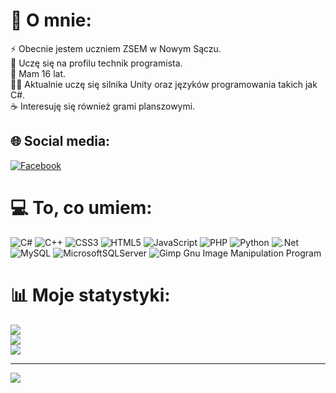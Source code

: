 # 💫 O mnie:
⚡ Obecnie jestem uczniem ZSEM w Nowym Sączu.<br>🔭 Uczę się na profilu technik programista.<br>🥳 Mam 16 lat.<br>👨‍💻 Aktualnie uczę się silnika Unity oraz języków programowania takich jak C#.<br>☕ Interesuję się również grami planszowymi.


## 🌐 Social media:
[![Facebook](https://img.shields.io/badge/Facebook-%231877F2.svg?logo=Facebook&logoColor=white)](https://facebook.com/profile.php?id=100089257594890) 

# 💻 To, co umiem:
![C#](https://img.shields.io/badge/c%23-%23239120.svg?style=plastic&logo=c-sharp&logoColor=white) ![C++](https://img.shields.io/badge/c++-%2300599C.svg?style=plastic&logo=c%2B%2B&logoColor=white) ![CSS3](https://img.shields.io/badge/css3-%231572B6.svg?style=plastic&logo=css3&logoColor=white) ![HTML5](https://img.shields.io/badge/html5-%23E34F26.svg?style=plastic&logo=html5&logoColor=white) ![JavaScript](https://img.shields.io/badge/javascript-%23323330.svg?style=plastic&logo=javascript&logoColor=%23F7DF1E) ![PHP](https://img.shields.io/badge/php-%23777BB4.svg?style=plastic&logo=php&logoColor=white) ![Python](https://img.shields.io/badge/python-3670A0?style=plastic&logo=python&logoColor=ffdd54) ![.Net](https://img.shields.io/badge/.NET-5C2D91?style=plastic&logo=.net&logoColor=white) ![MySQL](https://img.shields.io/badge/mysql-%2300f.svg?style=plastic&logo=mysql&logoColor=white) ![MicrosoftSQLServer](https://img.shields.io/badge/Microsoft%20SQL%20Sever-CC2927?style=plastic&logo=microsoft%20sql%20server&logoColor=white) ![Gimp Gnu Image Manipulation Program](https://img.shields.io/badge/Gimp-657D8B?style=plastic&logo=gimp&logoColor=FFFFFF)
# 📊 Moje statystyki:
![](https://github-readme-stats.vercel.app/api?username=m6gorowski&theme=tokyonight&hide_border=false&include_all_commits=true&count_private=true)<br/>
![](https://github-readme-streak-stats.herokuapp.com/?user=m6gorowski&theme=tokyonight&hide_border=false)<br/>
![](https://github-readme-stats.vercel.app/api/top-langs/?username=m6gorowski&theme=tokyonight&hide_border=false&include_all_commits=true&count_private=true&layout=compact)

---
[![](https://visitcount.itsvg.in/api?id=m6gorowski&icon=8&color=0)](https://visitcount.itsvg.in)

